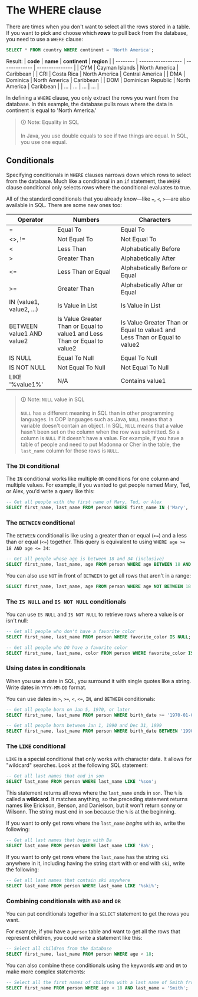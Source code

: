 # The WHERE clause

There are times when you don't want to select all the rows stored in a table. If you want to pick and choose which **_rows_** to pull back from the database, you need to use a `WHERE` clause:

```sql
SELECT * FROM country WHERE continent = 'North America';
```

Result: 
| **code** | **name**           | **continent** | **region**      |
| -------- | ------------------ | ------------- | --------------- |
| CYM      | Cayman Islands     | North America | Caribbean       |
| CRI      | Costa Rica         | North America | Central America |
| DMA      | Dominica           | North America | Caribbean       |
| DOM      | Dominican Republic | North America | Caribbean       |
| ...      | ...                | ...           | ...             |

In defining a `WHERE` clause, you only extract the rows you want from the database. In this example, the database pulls rows where the data in continent is equal to 'North America.'

>🛈 Note: Equality in SQL
>
>In Java, you use double equals to see if two things are equal. In SQL, you use one equal.

## Conditionals

Specifying conditionals in `WHERE` clauses narrows down which rows to select from the database. Much like a conditional in an `if` statement, the `WHERE` clause conditional only selects rows where the conditional evaluates to true.

All of the standard conditionals that you already know—like `=`, `<`, `>`—are also available in SQL. There are some new ones too:

| **Operator**              | **Numbers**                                                               | **Characters**                                                            |
| ------------------------- | ------------------------------------------------------------------------- | ------------------------------------------------------------------------- |
| =                         | Equal To                                                                  | Equal To                                                                  |
| <>, !=                    | Not Equal To                                                              | Not Equal To                                                              |
| <                         | Less Than                                                                 | Alphabetically Before                                                     |
| >                         | Greater Than                                                              | Alphabetically After                                                      |
| <=                        | Less Than or Equal                                                        | Alphabetically Before or Equal                                            |
| >=                        | Greater Than                                                              | Alphabetically After or Equal                                             |
| IN (value1, value2, ...)  | Is Value in List                                                          | Is Value in List                                                          |
| BETWEEN value1 AND value2 | Is Value Greater Than or Equal to value1 and Less Than or Equal to value2 | Is Value Greater Than or Equal to value1 and Less Than or Equal to value2 |
| IS NULL                   | Equal To Null                                                             | Equal To Null                                                             |
| IS NOT NULL               | Not Equal To Null                                                         | Not Equal To Null                                                         |
| LIKE '%value1%'           | N/A                                                                       | Contains value1                                                           |

>🛈 Note: `NULL` value in SQL
>
>`NULL` has a different meaning in SQL than in other programming languages. In OOP languages such as Java, `NULL` means that a variable doesn't contain an object. In SQL, `NULL` means that a value hasn't been set on the column when the row was submitted. So a column is `NULL` if it doesn't have a value. For example, if you have a table of people and need to put Madonna or Cher in the table, the `last_name` column for those rows is `NULL`.

### The `IN` conditional

The `IN` conditional works like multiple `OR` conditions for one column and multiple values. For example, if you wanted to get people named Mary, Ted, or Alex, you'd write a query like this:

```sql
-- Get all people with the first name of Mary, Ted, or Alex
SELECT first_name, last_name FROM person WHERE first_name IN ('Mary', 'Ted', 'Alex');
```

### The `BETWEEN` conditional

The `BETWEEN` conditional is like using a greater than or equal (`>=`) and a less than or equal (`<=`) together. This query is equivalent to using `WHERE age >= 18 AND age <= 34`:

```sql
-- Get all people whose age is between 18 and 34 (inclusive)
SELECT first_name, last_name, age FROM person WHERE age BETWEEN 18 AND 34;
```

You can also use `NOT` in front of `BETWEEN` to get all rows that aren't in a range:

```sql
SELECT first_name, last_name, age FROM person WHERE age NOT BETWEEN 18 AND 34;
```

### The `IS NULL` and `IS NOT NULL` conditionals

You can use `IS NULL` and `IS NOT NULL` to retrieve rows where a value is or isn't null:

```sql
-- Get all people who don't have a favorite color
SELECT first_name, last_name FROM person WHERE favorite_color IS NULL;

-- Get all people who DO have a favorite color
SELECT first_name, last_name, color FROM person WHERE favorite_color IS NOT NULL;
```

### Using dates in conditionals

When you use a date in SQL, you surround it with single quotes like a string. Write dates in `YYYY-MM-DD` format.

You can use dates in `>`, `>=`, `<`, `<=`, `IN`, and `BETWEEN` conditionals:

```sql
-- Get all people born on Jan 5, 1970, or later
SELECT first_name, last_name FROM person WHERE birth_date >= '1970-01-05';

-- Get all people born between Jan 1, 1990 and Dec 31, 1999
SELECT first_name, last_name FROM person WHERE birth_date BETWEEN '1990-01-01' AND '1999-12-31';
```

### The `LIKE` conditional

`LIKE` is a special conditional that only works with character data. It allows for "wildcard" searches. Look at the following SQL statement:

```sql
-- Get all last names that end in son
SELECT last_name FROM person WHERE last_name LIKE '%son';
```

This statement returns all rows where the `last_name` ends in `son`. The `%` is called a **wildcard**. It matches anything, so the preceding statement returns names like Erickson, Benson, and Danielson, but it won't return sonny or Wilsonn. The string must end in `son` because the `%` is at the beginning.

If you want to only get rows where the `last_name` _begins_ with `Ba`, write the following:

```sql
-- Get all last names that begin with Ba
SELECT last_name FROM person WHERE last_name LIKE 'Ba%';
```

If you want to only get rows where the `last_name` has the string `ski` anywhere in it, including having the string start with or end with `ski`, write the following:

```sql
-- Get all last names that contain ski anywhere
SELECT last_name FROM person WHERE last_name LIKE '%ski%';
```

### Combining conditionals with `AND` and `OR`

You can put conditionals together in a `SELECT` statement to get the rows you want.

For example, if you have a `person` table and want to get all the rows that represent children, you could write a statement like this:

```sql
-- Select all children from the database
SELECT first_name, last_name FROM person WHERE age < 18;
```

You can also combine these conditionals using the keywords `AND` and `OR` to make more complex statements:

```sql
-- Select all the first names of children with a last name of Smith from the database
SELECT first_name FROM person WHERE age < 18 AND last_name = 'Smith';
```
